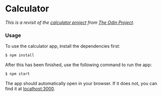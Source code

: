 # Calculator

_This is a revisit of the [calculator project](https://www.theodinproject.com/lessons/foundations-calculator)
from [The Odin Project](https://www.theodinproject.com/)._

### Usage

To use the calculator app, install the dependencies first:

```bash
$ npm install
```

After this has been finished, use the following command to run the app:

```bash
$ npm start
```

The app should automatically open in your browser. If it does not, you can find
it at [localhost:3000](http://localhost:3000/).